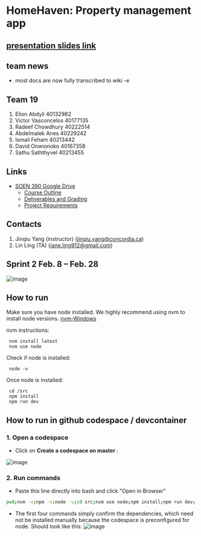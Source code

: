 # HomeHaven: Property management app

## [presentation slides link](https://docs.google.com/presentation/d/1uX_45w4o6KepGUwLM-cZ5AvdC38_Q6bztwcTA7tmNqg/edit?usp=sharing)
## team news
- most docs are now fully transcribed to wiki -e
## Team 19
1. Elion Abdyli 40132982
2. Victor Vasconcelos 40177135
3. Radeef Chowdhury 40222514
4. Abdelmalek Anes 40229242
5. Ismail Feham 40213442
6. David Onwionoko 40167358
7. Sathu Saththyvel 40213455
 
## Links
- [SOEN 390 Google Drive](https://drive.google.com/drive/folders/1UrwfrUmaNqxqVCMdI1RWLp4WYBVw7_mi)
  - [Course Outline](https://docs.google.com/document/d/1l3Pc1C1YPxkmH9uFEecZWnO7ghKCld0WNWr1l6U9lTU/edit#heading=h.kh3mzq36m2tq)
  - [Deliverables and Grading](https://docs.google.com/document/d/1pNgs-KF8Gty3bsb18cZp-ViPeMvHC4ClPTbyeYJpGe0/edit)
  - [Project Requirements](https://docs.google.com/document/d/1S5T1pfVMYwE4qtC5AVx7F9Io-NcoOF7YHvz_a1Ji0iM/edit#heading=h.srflnlyco13t)

## Contacts
1. Jinqiu Yang (instructor) (jinqiu.yang@concordia.ca)
2. Lin Ling (TA) (jane.ling912@gmail.com)

## Sprint 2 Feb. 8 – Feb. 28

![image](https://github.com/radeefchowdhury/mini_capstone/assets/53652464/dd479d12-d985-4e60-b50e-cafb50d5460a)

## How to run

Make sure you have node installed. We highly recommend using nvm to install node versions. [nvm-Windows](https://github.com/coreybutler/nvm-windows/releases)

nvm instructions:
```
 nvm install latest
 nvm use node
```

Check if node is installed:
```
 node -v
```

Once node is installed:
```
 cd /src
 npm install
 npm run dev
```

## How to run in github codespace / devcontainer

### 1. Open a codespace

 - Click on **Create a codespace on master** :

![image](https://github.com/radeefchowdhury/mini_capstone/assets/53652464/31aa84e7-28b2-42db-878b-2a4d8136b739)

### 2. Run commands
 - Paste this line directly into bash and click "Open in Browser"

```bash
pwd;nvm -v;npm -v;node -v;cd src;nvm use node;npm install;npm run dev;

```
 - The first four commands simply confirm the dependencies, which need not be installed manually because the codespace is preconfigured for node.
Should look like this:
![image](https://github.com/radeefchowdhury/mini_capstone/assets/53652464/5e72d805-1d00-4b27-8c75-b499607d698d)



